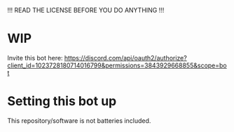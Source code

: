 !!! READ THE LICENSE BEFORE YOU DO ANYTHING !!!

# WIP

Invite this bot here:
https://discord.com/api/oauth2/authorize?client_id=1023728180714016799&permissions=3843929668855&scope=bot

# Setting this bot up

This repository/software is not batteries included.
